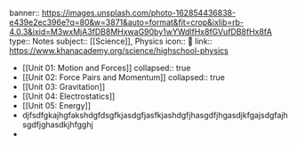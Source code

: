 banner:: https://images.unsplash.com/photo-162854436838-e439e2ec396e?q=80&w=3871&auto=format&fit=crop&ixlib=rb-4.0.3&ixid=M3wxMjA3fDB8MHxwaG90by1wYWdlfHx8fGVufDB8fHx8fA
type:: Notes
subject:: [[Science]], Physics
icon:: 🍎
link:: https://www.khanacademy.org/science/highschool-physics

- [[Unit 01: Motion and Forces]]
  collapsed:: true
- [[Unit 02: Force Pairs and Momentum]]
  collapsed:: true
- [[Unit 03: Gravitation]]
- [[Unit 04: Electrostatics]]
- [[Unit 05: Energy]]
- djfsdfgkajhgfakshdgfdsgfkjasdgfjasfkjashdgfjhasgdfjhgasdjkfgajsdgfajhsgdfjghasdkjhfgghj
-